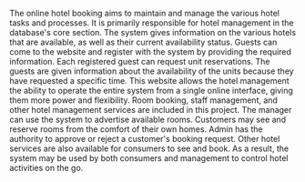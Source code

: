 The online hotel booking aims to maintain and manage the various hotel tasks and processes. It is primarily responsible for hotel management in the database's core section. The system gives information on the various hotels that are available, as well as their current availability status. Guests can come to the website and register with the system by providing the required information.
Each registered guest can request unit reservations. The guests are given information about the availability of the units because they have requested a specific time.
This website allows the hotel management the ability to operate the entire system from a single online interface, giving them more power and flexibility. Room booking, staff management, and other hotel management services are included in this project. The manager can use the system to advertise available rooms. Customers may see and reserve rooms from the comfort of their own homes. Admin has the authority to approve or reject a customer's booking request. Other hotel services are also available for consumers to see and book. As a result, the system may be used by both consumers and management to control hotel activities on the go.
